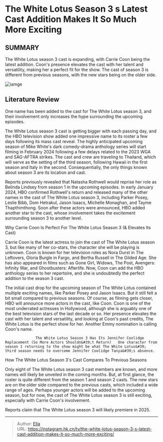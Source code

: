 # The White Lotus Season 3 s Latest Cast Addition Makes It So Much More Exciting


## SUMMARY 



  The White Lotus season 3 cast is expanding, with Carrie Coon being the latest addition.   Coon&#39;s presence elevates the cast with her talent and versatility, making her a perfect fit for the show.   The cast of season 3 is different from previous seasons, with the new stars being on the older side.  

![iamge](https://static1.srcdn.com/wordpress/wp-content/uploads/2024/01/natasha-rothwell-from-white-lotus-jason-isaacs-from-the-oa-and-parker-posey-in-beau-is-afraid.jpg)

## Literature Review
One name has been added to the cast for The White Lotus season 3, and their involvement only increases the hype surrounding the upcoming episodes.




The White Lotus season 3 cast is getting bigger with each passing day, and the HBO television show added one impressive name to its roster a few days following its mass cast reveal. The highly anticipated upcoming season of Mike White&#39;s dark comedy-drama anthology series will start filming in February 2024 following a few delays related to the 2023 WGA and SAG-AFTRA strikes. The cast and crew are traveling to Thailand, which will serve as the setting of the third season, following Hawaii in the first season and Italy in the second. Consequentially, the only things known about season 3 are its location and cast.




Reports previously revealed that Natasha Rothwell would reprise her role as Belinda Lindsey from season 1 in the upcoming episodes. In early January 2024, HBO confirmed Rothwell&#39;s return and released many of the other names in the cast of The White Lotus season 3, including Parker Posey, Leslie Bibb, Dom Hetrakul, Jason Isaacs, Michelle Monaghan, and Tayme Thapthimthong. Soon after these actors were announced, HBO added another star to the cast, whose involvement takes the excitement surrounding season 3 to another level.


 Why Carrie Coon Is Perfect For The White Lotus Season 3 (&amp; Elevates Its Cast) 
          

Carrie Coon is the latest actress to join the cast of The White Lotus season 3, but like many of her co-stars, the character she will be playing is unknown. Coon is known for her television roles as Nora Durst in The Leftovers, Gloria Burgle in Fargo, and Bertha Russell in The Gilded Age. She has also appeared in films such as Gone Girl, Widows, The Post, Avengers: Infinity War, and Ghostbusters: Afterlife. Now, Coon can add the HBO anthology series to her repertoire, and she is undoubtedly the perfect addition to the season 3 cast.




The initial cast drop for the upcoming season of The White Lotus contained multiple exciting names, like Parker Posey and Jason Isaacs. But it still felt a bit small compared to previous seasons. Of course, as filming gets closer, HBO will announce more actors in the cast, like Coon. Coon is one of the most underrated actresses in Hollywood, although she is arguably one of the best television stars of the last decade or so. Her presence elevates the cast with her talent and versatility, and looking at Coon&#39;s past credits, The White Lotus is the perfect show for her. Another Emmy nomination is calling Coon&#39;s name.

                  The White Lotus Season 3 Has Its Jennifer Coolidge Replacement (So More Actors Shouldn&#39;t Return)   One character from season 1 returning to the show might be what The White Lotus&#39; third season needs to overcome Jennifer Coolidge Tanya&#39;s absence.    



 How The White Lotus Season 3&#39;s Cast Compares To Previous Seasons 
          




Only eight of The White Lotus season 3 cast members are known, and more names will likely be unveiled in the coming months. But, at first glance, the roster is quite different from the season 1 and season 2 casts. The new stars are on the older side compared to the previous casts, which included a wide range of ages. Perhaps younger actors will be added to the upcoming season, but for now, the cast of The White Lotus season 3 is still exciting, especially with Carrie Coon&#39;s involvement.



Reports claim that The White Lotus season 3 will likely premiere in 2025.





---

> Author: [Ella](https://instagram.hk.cn/)  
> URL: https://instagram.hk.cn/tv/the-white-lotus-season-3-s-latest-cast-addition-makes-it-so-much-more-exciting/  

